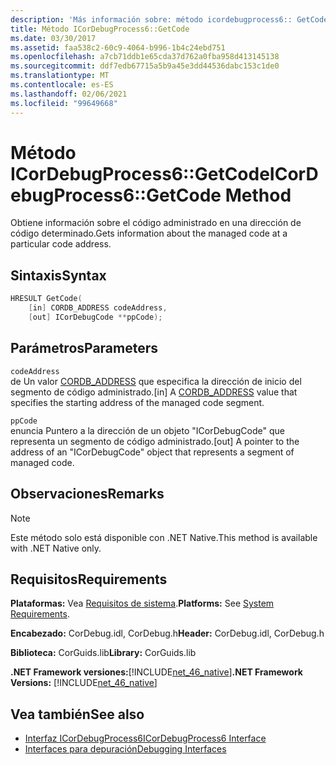 ```yaml
---
description: 'Más información sobre: método icordebugprocess6:: GetCode (método)'
title: Método ICorDebugProcess6::GetCode
ms.date: 03/30/2017
ms.assetid: faa538c2-60c9-4064-b996-1b4c24ebd751
ms.openlocfilehash: a7cb71ddb1e65cda37d762a0fba958d413145138
ms.sourcegitcommit: ddf7edb67715a5b9a45e3dd44536dabc153c1de0
ms.translationtype: MT
ms.contentlocale: es-ES
ms.lasthandoff: 02/06/2021
ms.locfileid: "99649668"
---
```

# <a name="icordebugprocess6getcode-method"></a><span data-ttu-id="2806c-103">Método ICorDebugProcess6::GetCode</span><span class="sxs-lookup"><span data-stu-id="2806c-103">ICorDebugProcess6::GetCode Method</span></span>

<span data-ttu-id="2806c-104">Obtiene información sobre el código administrado en una dirección de código determinado.</span><span class="sxs-lookup"><span data-stu-id="2806c-104">Gets information about the managed code at a particular code address.</span></span>  
  
## <a name="syntax"></a><span data-ttu-id="2806c-105">Sintaxis</span><span class="sxs-lookup"><span data-stu-id="2806c-105">Syntax</span></span>  
  
```cpp  
HRESULT GetCode(  
    [in] CORDB_ADDRESS codeAddress,
    [out] ICorDebugCode **ppCode);  
```  
  
## <a name="parameters"></a><span data-ttu-id="2806c-106">Parámetros</span><span class="sxs-lookup"><span data-stu-id="2806c-106">Parameters</span></span>  

 `codeAddress`  
 <span data-ttu-id="2806c-107">de Un valor [CORDB_ADDRESS](../common-data-types-unmanaged-api-reference.md) que especifica la dirección de inicio del segmento de código administrado.</span><span class="sxs-lookup"><span data-stu-id="2806c-107">[in] A [CORDB_ADDRESS](../common-data-types-unmanaged-api-reference.md) value that specifies the starting address of the managed code segment.</span></span>  
  
 `ppCode`  
 <span data-ttu-id="2806c-108">enuncia Puntero a la dirección de un objeto "ICorDebugCode" que representa un segmento de código administrado.</span><span class="sxs-lookup"><span data-stu-id="2806c-108">[out] A pointer to the address of an "ICorDebugCode" object that represents a segment of managed code.</span></span>  
  
## <a name="remarks"></a><span data-ttu-id="2806c-109">Observaciones</span><span class="sxs-lookup"><span data-stu-id="2806c-109">Remarks</span></span>  
  
> [!NOTE]
> <span data-ttu-id="2806c-110">Este método solo está disponible con .NET Native.</span><span class="sxs-lookup"><span data-stu-id="2806c-110">This method is available with .NET Native only.</span></span>  
  
## <a name="requirements"></a><span data-ttu-id="2806c-111">Requisitos</span><span class="sxs-lookup"><span data-stu-id="2806c-111">Requirements</span></span>  

 <span data-ttu-id="2806c-112">**Plataformas:** Vea [Requisitos de sistema](../../get-started/system-requirements.md).</span><span class="sxs-lookup"><span data-stu-id="2806c-112">**Platforms:** See [System Requirements](../../get-started/system-requirements.md).</span></span>  
  
 <span data-ttu-id="2806c-113">**Encabezado:** CorDebug.idl, CorDebug.h</span><span class="sxs-lookup"><span data-stu-id="2806c-113">**Header:** CorDebug.idl, CorDebug.h</span></span>  
  
 <span data-ttu-id="2806c-114">**Biblioteca:** CorGuids.lib</span><span class="sxs-lookup"><span data-stu-id="2806c-114">**Library:** CorGuids.lib</span></span>  
  
 <span data-ttu-id="2806c-115">**.NET Framework versiones:**[!INCLUDE[net_46_native](../../../../includes/net-46-native-md.md)]</span><span class="sxs-lookup"><span data-stu-id="2806c-115">**.NET Framework Versions:** [!INCLUDE[net_46_native](../../../../includes/net-46-native-md.md)]</span></span>  
  
## <a name="see-also"></a><span data-ttu-id="2806c-116">Vea también</span><span class="sxs-lookup"><span data-stu-id="2806c-116">See also</span></span>

- [<span data-ttu-id="2806c-117">Interfaz ICorDebugProcess6</span><span class="sxs-lookup"><span data-stu-id="2806c-117">ICorDebugProcess6 Interface</span></span>](icordebugprocess6-interface.md)
- [<span data-ttu-id="2806c-118">Interfaces para depuración</span><span class="sxs-lookup"><span data-stu-id="2806c-118">Debugging Interfaces</span></span>](debugging-interfaces.md)
